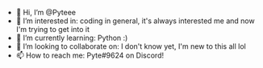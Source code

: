 - 👋 Hi, I’m @Pyteee
- 👀 I’m interested in: coding in general, it's always interested me and now I'm trying to get into it
- 🌱 I’m currently learning: Python :)
- 💞️ I’m looking to collaborate on: I don't know yet, I'm new to this all lol
- 📫 How to reach me: Pyte#9624 on Discord!
